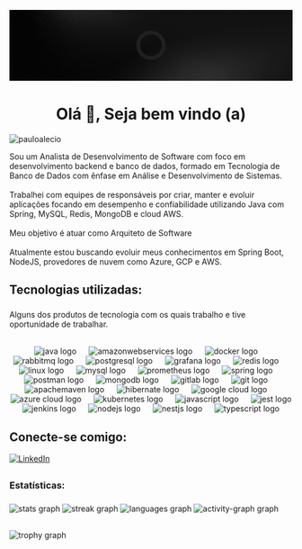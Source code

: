 ![PauloAlecio](https://github.com/PauloAlecio/PauloAlecio/blob/main/assets/red-Banner-1584px-396px.gif)
<h1 align="center">Olá 👋, Seja bem vindo (a) </h1>


<p align="left"> <img src="https://komarev.com/ghpvc/?username=pauloalecio&label=Profile%20views&color=0e75b6&style=flat" alt="pauloalecio" /> </p>

<p align="left">Sou um Analista de Desenvolvimento de Software com foco em desenvolvimento backend e banco de dados, formado em Tecnologia de Banco de Dados com ênfase em Análise e Desenvolvimento de Sistemas.<br><br>Trabalhei com equipes de responsáveis por criar, manter e evoluir aplicações focando em desempenho e confiabilidade utilizando Java com Spring, MySQL, Redis, MongoDB e cloud AWS. <br><br>Meu objetivo é atuar como Arquiteto de Software<br><br> Atualmente estou buscando evoluir meus conhecimentos em Spring Boot, NodeJS, provedores de nuvem como Azure, GCP e AWS.</p>

###

<h2 align="left">Tecnologias utilizadas: </h2>

###
<p align="left">Alguns dos produtos de tecnologia com os quais trabalho e tive oportunidade de trabalhar.</p>
<br clear="both">

<div align="center">
  <img src="https://skillicons.dev/icons?i=java" height="33" alt="java logo"  />
  <img width="14" />
  <img src="https://skillicons.dev/icons?i=aws" height="33" alt="amazonwebservices logo"  />
  <img width="14" />
  <img src="https://skillicons.dev/icons?i=docker" height="33" alt="docker logo"  />
  <img width="14" />
  <img src="https://skillicons.dev/icons?i=rabbitmq" height="33" alt="rabbitmq logo"  />
  <img width="14" />
  <img src="https://skillicons.dev/icons?i=postgres" height="33" alt="postgresql logo"  />
  <img width="14" />
  <img src="https://skillicons.dev/icons?i=grafana" height="33" alt="grafana logo"  />
  <img width="14" />
  <img src="https://skillicons.dev/icons?i=redis" height="33" alt="redis logo"  />
  <img width="14" />
  <img src="https://skillicons.dev/icons?i=linux" height="33" alt="linux logo"  />
  <img width="14" />
  <img src="https://skillicons.dev/icons?i=mysql" height="33" alt="mysql logo"  />
  <img width="14" />
  <img src="https://skillicons.dev/icons?i=prometheus" height="33" alt="prometheus logo"  />
  <img width="14" />
  <img src="https://skillicons.dev/icons?i=spring" height="33" alt="spring logo"  />
  <img width="14" />
  <img src="https://skillicons.dev/icons?i=postman" height="33" alt="postman logo"  />
  <img width="14" />
  <img src="https://skillicons.dev/icons?i=mongodb" height="33" alt="mongodb logo"  />
  <img width="14" />
  <img src="https://skillicons.dev/icons?i=gitlab" height="33" alt="gitlab logo"  />
  <img width="14" />
  <img src="https://skillicons.dev/icons?i=git" height="33" alt="git logo"  />
  <img width="14" />
  <img src="https://skillicons.dev/icons?i=maven" height="33" alt="apachemaven logo"  />
  <img width="14" />
  <img src="https://skillicons.dev/icons?i=hibernate" height="33" alt="hibernate logo"  />
  <img width="14" />
  <img src="https://skillicons.dev/icons?i=gcp" height="33" alt="google cloud logo"  />
  <img width="14" />
  <img src="https://skillicons.dev/icons?i=azure" height="33" alt="azure cloud logo"  />
  <img width="14" />
  <img src="https://skillicons.dev/icons?i=kubernetes" height="33" alt="kubernetes logo"  />
  <img width="14" />
  <img src="https://skillicons.dev/icons?i=js" height="33" alt="javascript logo"  />
  <img width="14" />
  <img src="https://skillicons.dev/icons?i=jest" height="33" alt="jest logo"  />
  <img width="14" />
  <img src="https://skillicons.dev/icons?i=jenkins" height="33" alt="jenkins logo"  />
  <img width="14" />
  <img src="https://skillicons.dev/icons?i=nodejs" height="33" alt="nodejs logo"  />
  <img width="14" />
  <img src="https://skillicons.dev/icons?i=nestjs" height="33" alt="nestjs logo"  />
  <img width="14" />
  <img src="https://skillicons.dev/icons?i=ts" height="33" alt="typescript logo"  />
  <img width="14" />
</div>

###

## Conecte-se comigo:

[![LinkedIn](https://img.shields.io/badge/LinkedIn-000?style=for-the-badge&logo=linkedin&logoColor=9a040a)](https://www.linkedin.com/in/paulo-alécio-da-silva/)


##
### Estatísticas: 

###

<div align="left">
  

<img src="https://github-readme-stats.vercel.app/api?username=PauloAlecio&hide_title=false&hide_rank=false&show_icons=true&include_all_commits=true&count_private=true&disable_animations=false&theme=shadow_red&locale=pt-BR&hide_border=false&custom_title=PAULO%20ALÉCIO%20DA%20SILVA" width="400" height="200" alt="stats graph"  />

<img src="https://streak-stats.demolab.com?user=PauloAlecio&locale=pt-br&hide_title=false&mode=weekly&theme=shadow_red&hide_border=false&border_radius=5&custom_title=PAULO%20ALECIO%20DA%20SILVA" width="400" height="200" alt="streak graph"  />
<img src="https://github-readme-stats.vercel.app/api/top-langs?username=PauloAlecio&locale=pt-br&hide_title=false&layout=compact&card_width=480&langs_count=8&theme=shadow_red&hide_border=false&custom_title=Linguagens%20mais%20usadas" 
   width="400" height="200" alt="languages graph"  />
<img src="https://github-readme-activity-graph.vercel.app/graph?username=PauloAlecio&theme=elegant&area=true&hide_border=false&hide_title=false&custom_title=Gr%C3%A1fico%20de%20Contribui%C3%A7%C3%B5es&radius=7" width="500" height="200" alt="activity-graph graph"  />

##
  
<img src="https://github-profile-trophy.vercel.app?username=PauloAlecio&theme=darkhub&column=5&margin-w=84&margin-h=7&row=1&no-frame=true&no-bg=true" height="150" alt="trophy graph"  />

</div>

##


